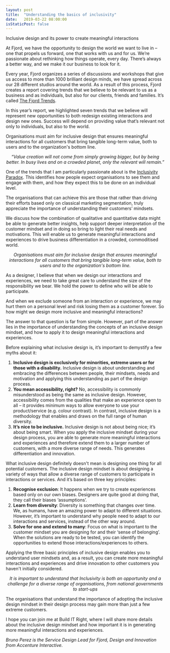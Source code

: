 ```yaml
---
layout: post
title:  "Understanding the basics of inclusivity"
date:   2019-03-22 08:00:00
isStaticPost: false
---
```

Inclusive design and its power to create meaningful interactions

At Fjord, we have the opportunity to design the world we want to live in – one that propels us forward, one that works with us and for us. We’re passionate about rethinking how things operate, every day. There’s always a better way, and we make it our business to look for it.

Every year, Fjord organizes a series of discussions and workshops that give us access to more than 1000 brilliant design minds, we have spread across our 28 different studios around the world. As a result of this process, Fjord creates a report covering trends that we believe to be relevant to us as a business and as individuals, but also for our clients, friends and families. It’s called [The Fjord Trends](https://trends.fjordnet.com).

In this year’s report, we highlighted seven trends that we believe will represent new opportunities to both redesign existing interactions and design new ones. Success will depend on providing value that’s relevant not only to individuals, but also to the world.

Organisations must aim for inclusive design that ensures meaningful interactions for all customers that bring tangible long-term value, both to users and to the organization's bottom line.

<p style="text-align: center; font-style: italic">
“Value creation will not come from simply growing bigger, but by being better. In busy lives and on a crowded planet, only the relevant will remain.”
</p>

One of the trends that I am particularly passionate about is the [Inclusivity Paradox](https://trends.fjordnet.com/trends/inclusivity-paradox). This identifies how people expect organisations to see them and engage with them, and how they expect this to be done on an individual level.

The organisations that can achieve this are those that rather than driving their efforts based only on classical marketing segmentation, truly appreciate the importance of understanding their customers’ mindsets.

We discuss how the combination of qualitative and quantitative data might be able to generate better insights, help support deeper interpretation of the customer mindset and in doing so bring to light their real needs and motivations. This will enable us to generate meaningful interactions and experiences to drive business differentiation in a crowded, commoditised world.

<p style="text-align: center; font-style: italic">
Organisations must aim for inclusive design that ensures meaningful interactions for all customers that bring tangible long-term value, both to users and to the organization's bottom line.
</p>

As a designer, I believe that when we design our interactions and experiences, we need to take great care to understand the size of the responsibility we bear.  We hold the power to define who will be able to participate.

And when we exclude someone from an interaction or experience, we may hurt them on a personal level and risk losing them as a customer forever.  So how might we design more inclusive and meaningful interactions?

The answer to that question is far from simple. However, part of the answer lies in the importance of understanding the concepts of an inclusive design mindset, and how to apply it to design meaningful interactions and experiences.

Before explaining what inclusive design is, it’s important to demystify a few myths about it:

1.	**Inclusive design is exclusively for minorities, extreme users or for those with a disability.** Inclusive design is about understanding and embracing the differences between people, their mindsets, needs and motivation and applying this understanding as part of the design process.
2.	**You mean accessibility, right?** No, accessibility is commonly misunderstood as being the same as  inclusive design. However, accessibility comes from the qualities that make an experience open to all – it provides minimum ways to allow everyone to use your product/service (e.g. colour contrast). In contrast, inclusive design is a methodology that enables and draws on the full range of human diversity.
3.	**It’s nice to be inclusive.** Inclusive design is not about being nice; it’s about being smart. When you apply the inclusive mindset during your design process, you are able to generate more meaningful interactions and experiences and therefore extend them to a larger number of customers, with a more diverse range of needs. This generates differentiation and innovation. 

What inclusive  design definitely doesn't mean is designing one thing for all potential customers. The inclusive design mindset is about designing a variety of ways that allow a diverse range of customers to participate in interactions or services. And it’s based on three key principles:

1.	**Recognise exclusion**: It happens when we try to create experiences based only on our own biases. Designers are quite good at doing that, they call their biases ‘assumptions’.
2.	**Learn from diversity**: Diversity is something that changes over time. We, as humans, have an amazing power to adapt to different situations. However, it’s important to understand why people need to adapt to our interactions and services, instead of the other way around.
3.	**Solve for one and extend to many**: Focus on what is important to the customer mindset you are designing for and their ‘sense of belonging’. When the solutions are ready to be tested, you can identify the opportunities to extend those interactions/experiences to others.

Applying the three basic principles of inclusive design enables you to understand user mindsets and, as a result, you can create more meaningful interactions and experiences and drive innovation to other customers you haven't initially considered.

<p style="text-align: center; font-style: italic">
It is important to understand that Inclusivity is both an opportunity and a challenge for a diverse range of organisations, from national governments to start-ups
</p>

The organisations that understand the importance of adopting the inclusive design mindset in their design process may gain more than just a few extreme customers.

I hope you can join me at Build IT Right, where I will share more details about the inclusive design mindset and how important it is in generating more meaningful interactions and experiences.


*Bruno Perez is the Service Design Lead for Fjord, Design and Innovation from Accenture Interactive.*
